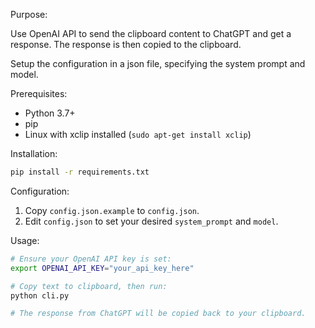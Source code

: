 Purpose:

Use OpenAI API to send the clipboard content to ChatGPT and get a response. The response is then copied to the clipboard.

Setup the configuration in a json file, specifying the system prompt and model.

Prerequisites:
- Python 3.7+
- pip
- Linux with xclip installed (`sudo apt-get install xclip`)

Installation:
```bash
pip install -r requirements.txt
```

Configuration:
1. Copy `config.json.example` to `config.json`.
2. Edit `config.json` to set your desired `system_prompt` and `model`.

Usage:
```bash
# Ensure your OpenAI API key is set:
export OPENAI_API_KEY="your_api_key_here"

# Copy text to clipboard, then run:
python cli.py

# The response from ChatGPT will be copied back to your clipboard.
```

